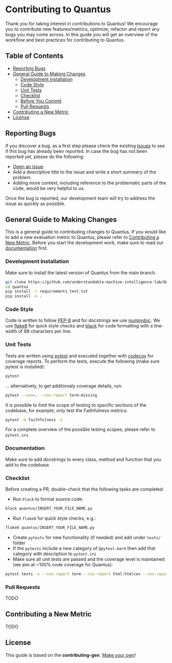 <!-- omit in toc -->
# Contributing to Quantus

Thank you for taking interest in contributions to Quantus! We encourage you to contribute new features/metrics, optimize, refactor and report any bugs you may come across. In this guide you will get an overview of the workflow and best practices for contributing to Quantus.
<!-- omit in toc -->
## Table of Contents

- [Reporting Bugs](#get-started)
- [General Guide to Making Changes](#make-changes)
  - [Development Installation](#dev-installation)
  - [Code Style](#code-style)
  - [Unit Tests](#unit-tests)
  - [Checklist](#checklist)
  - [Before You Commit](#before-commit)
  - [Pull Requests](#pr)
- [Contributing a New Metric](#contributing-a-new-metric)
- [License](#license)




## Reporting Bugs

If you discover a bug, as a first step please check the existing [Issues](https://github.com/understandable-machine-intelligence-lab/Quantus//issues) to see if this bug has already been reported.
In case the bug has not been reported yet, please do the following:

- [Open an issue](https://github.com/understandable-machine-intelligence-lab/Quantus//issues/new).
- Add a descriptive title to the issue and write a short summary of the problem.
- Adding more context, including reference to the problematic parts of the code, would be very helpful to us.

Once the bug is reported, our development team will try to address the issue as quickly as possible.

## General Guide to Making Changes

This is a general guide to contributing changes to Quantus. If you would like to add a new evaluation metric to Quantus, please refer to [Contributing a New Metric](#contributing-a-new-metric).
Before you start the development work, make sure to read our [documentation](https://github.com/understandable-machine-intelligence-lab/Quantus/blob/main/README.md) first.

### Development Installation
Make sure to install the latest version of Quantus from the main branch.
```bash
git clone https://github.com/understandable-machine-intelligence-lab/Quantus.git
cd quantus
pip install -r requirements_test.txt
pip install -e .
```

### Code Style
Code is written to follow [PEP-8](https://www.python.org/dev/peps/pep-0008/) and for docstrings we use [numpydoc](https://numpydoc.readthedocs.io/en/latest/format.html).
We use [flake8](https://pypi.org/project/flake8/) for quick style checks and [black](https://github.com/psf/black) for code formatting with a line-width of 88 characters per line.

### Unit Tests
Tests are written using [pytest](https://github.com/pytest-dev/pytest) and executed together with [codecov](https://github.com/codecov/codecov-action) for coverage reports.
To perform the tests, execute the following (make sure pytest is installed):
```bash
pytest
```
... alternatively, to get additionaly coverage details, run:
```bash
pytest --cov=. --cov-report term-missing
```

It is possible to limit the scope of testing to specific sections of the codebase, for example, only test the Faithfulness metrics:
```bash
pytest -m faithfulness -s
```
For a complete overview of the possible testing scopes, please refer to `pytest.ini`.
### Documentation
Make sure to add docstrings to every class, method and function that you add to the codebase.

### Checklist
Before creating a PR, double-check that the following tasks are completed:

- Run `black` to format source code:
```bash
black quantus/INSERT_YOUR_FILE_NAME.py
```
- Run `flake8` for quick style checks, e.g.: 
```bash
flake8 quantus/INSERT_YOUR_FILE_NAME.py
```
- Create `pytests` for new functionality (if needed) and add under `tests/` folder
- If the `pytests` include a new category of `@pytest.mark` then add that category with description to `pytest.ini`
- Make sure all unit tests are passed and the coverage level is maintained (we aim at ~100% code coverage for Quantus):
```bash
pytest tests -v --cov-report term --cov-report html:htmlcov --cov-report xml --cov=quantus
```

### Pull Requests
TODO

## Contributing a New Metric
TODO

## License
This guide is based on the **contributing-gen**. [Make your own](https://github.com/bttger/contributing-gen)!
